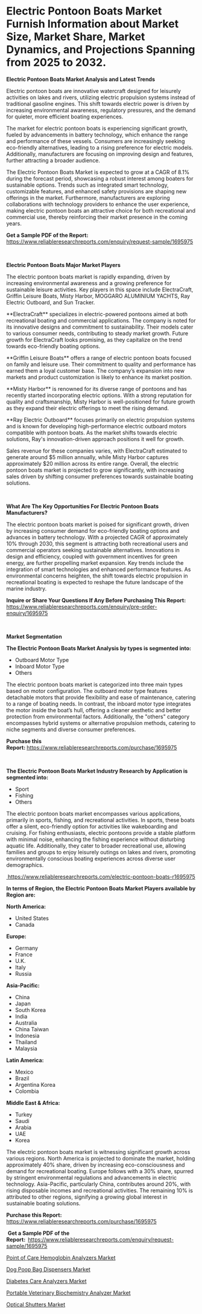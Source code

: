 <p><h1>Electric Pontoon Boats Market Furnish Information about Market Size, Market Share, Market Dynamics, and Projections Spanning from 2025 to 2032.</h1></p><p><strong>Electric Pontoon Boats Market Analysis and Latest Trends</strong></p>
<p><p>Electric pontoon boats are innovative watercraft designed for leisurely activities on lakes and rivers, utilizing electric propulsion systems instead of traditional gasoline engines. This shift towards electric power is driven by increasing environmental awareness, regulatory pressures, and the demand for quieter, more efficient boating experiences. </p><p>The market for electric pontoon boats is experiencing significant growth, fueled by advancements in battery technology, which enhance the range and performance of these vessels. Consumers are increasingly seeking eco-friendly alternatives, leading to a rising preference for electric models. Additionally, manufacturers are focusing on improving design and features, further attracting a broader audience.</p><p>The Electric Pontoon Boats Market is expected to grow at a CAGR of 8.1% during the forecast period, showcasing a robust interest among boaters for sustainable options. Trends such as integrated smart technology, customizable features, and enhanced safety provisions are shaping new offerings in the market. Furthermore, manufacturers are exploring collaborations with technology providers to enhance the user experience, making electric pontoon boats an attractive choice for both recreational and commercial use, thereby reinforcing their market presence in the coming years.</p></p>
<p><strong>Get a Sample PDF of the Report:&nbsp;</strong> <a href="https://www.reliableresearchreports.com/enquiry/request-sample/1695975?utm_campaign=41&utm_medium=2&utm_source=Github&utm_content=ia&utm_term=27032025&utm_id=electric-pontoon-boats">https://www.reliableresearchreports.com/enquiry/request-sample/1695975</a></p>
<p>&nbsp;</p>
<p><strong>Electric Pontoon Boats Major Market Players</strong></p>
<p><p>The electric pontoon boats market is rapidly expanding, driven by increasing environmental awareness and a growing preference for sustainable leisure activities. Key players in this space include ElectraCraft, Griffin Leisure Boats, Misty Harbor, MOGGARO ALUMINIUM YACHTS, Ray Electric Outboard, and Sun Tracker.</p><p>**ElectraCraft** specializes in electric-powered pontoons aimed at both recreational boating and commercial applications. The company is noted for its innovative designs and commitment to sustainability. Their models cater to various consumer needs, contributing to steady market growth. Future growth for ElectraCraft looks promising, as they capitalize on the trend towards eco-friendly boating options.</p><p>**Griffin Leisure Boats** offers a range of electric pontoon boats focused on family and leisure use. Their commitment to quality and performance has earned them a loyal customer base. The company’s expansion into new markets and product customization is likely to enhance its market position.</p><p>**Misty Harbor** is renowned for its diverse range of pontoons and has recently started incorporating electric options. With a strong reputation for quality and craftsmanship, Misty Harbor is well-positioned for future growth as they expand their electric offerings to meet the rising demand.</p><p>**Ray Electric Outboard** focuses primarily on electric propulsion systems and is known for developing high-performance electric outboard motors compatible with pontoon boats. As the market shifts towards electric solutions, Ray's innovation-driven approach positions it well for growth.</p><p>Sales revenue for these companies varies, with ElectraCraft estimated to generate around $5 million annually, while Misty Harbor captures approximately $20 million across its entire range. Overall, the electric pontoon boats market is projected to grow significantly, with increasing sales driven by shifting consumer preferences towards sustainable boating solutions.</p></p>
<p>&nbsp;</p>
<p><strong>What Are The Key Opportunities For Electric Pontoon Boats Manufacturers?</strong></p>
<p><p>The electric pontoon boats market is poised for significant growth, driven by increasing consumer demand for eco-friendly boating options and advances in battery technology. With a projected CAGR of approximately 10% through 2030, this segment is attracting both recreational users and commercial operators seeking sustainable alternatives. Innovations in design and efficiency, coupled with government incentives for green energy, are further propelling market expansion. Key trends include the integration of smart technologies and enhanced performance features. As environmental concerns heighten, the shift towards electric propulsion in recreational boating is expected to reshape the future landscape of the marine industry.</p></p>
<p><strong>Inquire or Share Your Questions If Any Before Purchasing This Report:</strong> <a href="https://www.reliableresearchreports.com/enquiry/pre-order-enquiry/1695975?utm_campaign=41&utm_medium=2&utm_source=Github&utm_content=ia&utm_term=27032025&utm_id=electric-pontoon-boats">https://www.reliableresearchreports.com/enquiry/pre-order-enquiry/1695975</a></p>
<p>&nbsp;</p>
<p><strong>Market Segmentation</strong></p>
<p><strong>The Electric Pontoon Boats Market Analysis by types is segmented into:</strong></p>
<p><ul><li>Outboard Motor Type</li><li>Inboard Motor Type</li><li>Others</li></ul></p>
<p><p>The electric pontoon boats market is categorized into three main types based on motor configuration. The outboard motor type features detachable motors that provide flexibility and ease of maintenance, catering to a range of boating needs. In contrast, the inboard motor type integrates the motor inside the boat’s hull, offering a cleaner aesthetic and better protection from environmental factors. Additionally, the "others" category encompasses hybrid systems or alternative propulsion methods, catering to niche segments and diverse consumer preferences.</p></p>
<p><strong>Purchase this Report:&nbsp;</strong><a href="https://www.reliableresearchreports.com/purchase/1695975?utm_campaign=41&utm_medium=2&utm_source=Github&utm_content=ia&utm_term=27032025&utm_id=electric-pontoon-boats">https://www.reliableresearchreports.com/purchase/1695975</a></p>
<p>&nbsp;</p>
<p><strong>The Electric Pontoon Boats Market Industry Research by Application is segmented into:</strong></p>
<p><ul><li>Sport</li><li>Fishing</li><li>Others</li></ul></p>
<p><p>The electric pontoon boats market encompasses various applications, primarily in sports, fishing, and recreational activities. In sports, these boats offer a silent, eco-friendly option for activities like wakeboarding and cruising. For fishing enthusiasts, electric pontoons provide a stable platform with minimal noise, enhancing the fishing experience without disturbing aquatic life. Additionally, they cater to broader recreational use, allowing families and groups to enjoy leisurely outings on lakes and rivers, promoting environmentally conscious boating experiences across diverse user demographics.</p></p>
<p><a href="https://www.reliableresearchreports.com/electric-pontoon-boats-r1695975?utm_campaign=41&utm_medium=2&utm_source=Github&utm_content=ia&utm_term=27032025&utm_id=electric-pontoon-boats">&nbsp;https://www.reliableresearchreports.com/electric-pontoon-boats-r1695975</a></p>
<p><strong>In terms of Region, the Electric Pontoon Boats Market Players available by Region are:</strong></p>
<p>
    <p> <strong> North America: </strong>
        <ul>
            <li>United States</li>
            <li>Canada</li>
        </ul>
        </p> 
    <p> <strong> Europe: </strong>
        <ul>
            <li>Germany</li>
            <li>France</li>
            <li>U.K.</li>
            <li>Italy</li>
            <li>Russia</li>
        </ul>
        </p> 
    <p> <strong> Asia-Pacific: </strong>
        <ul>
            <li>China</li>
            <li>Japan</li>
            <li>South Korea</li>
            <li>India</li>
            <li>Australia</li>
            <li>China Taiwan</li>
            <li>Indonesia</li>
            <li>Thailand</li>
            <li>Malaysia</li>
        </ul>
        </p> 
    <p> <strong> Latin America: </strong>
        <ul>
            <li>Mexico</li>
            <li>Brazil</li>
            <li>Argentina Korea</li>
            <li>Colombia</li>
        </ul>
        </p> 
    <p> <strong> Middle East & Africa: </strong>
        <ul>
            <li>Turkey</li>
            <li>Saudi</li>
            <li>Arabia</li>
            <li>UAE</li>
            <li>Korea</li>
        </ul>
    </p>
    </p>
<p><p>The electric pontoon boats market is witnessing significant growth across various regions. North America is projected to dominate the market, holding approximately 40% share, driven by increasing eco-consciousness and demand for recreational boating. Europe follows with a 30% share, spurred by stringent environmental regulations and advancements in electric technology. Asia-Pacific, particularly China, contributes around 20%, with rising disposable incomes and recreational activities. The remaining 10% is attributed to other regions, signifying a growing global interest in sustainable boating solutions.</p></p>
<p><strong>Purchase this Report: </strong><a href="https://www.reliableresearchreports.com/purchase/1695975?utm_campaign=41&utm_medium=2&utm_source=Github&utm_content=ia&utm_term=27032025&utm_id=electric-pontoon-boats">https://www.reliableresearchreports.com/purchase/1695975</a></p>
<p>&nbsp;<strong>Get a Sample PDF of the Report:&nbsp;&nbsp;</strong><a href="https://www.reliableresearchreports.com/enquiry/request-sample/1695975?utm_campaign=41&utm_medium=2&utm_source=Github&utm_content=ia&utm_term=27032025&utm_id=electric-pontoon-boats">https://www.reliableresearchreports.com/enquiry/request-sample/1695975</a></p>
<p><strong></strong></p>
<p><p><a href="https://github.com/estaykaleslo/Market-Research-Report-List-1/blob/main/point-of-care-hemoglobin-analyzers-market.md?utm_campaign=41&utm_medium=2&utm_source=Github&utm_content=ia&utm_term=27032025&utm_id=electric-pontoon-boats">Point of Care Hemoglobin Analyzers Market</a></p><p><a href="https://github.com/nicoletavirag/Market-Research-Report-List-5/blob/main/dog-poop-bag-dispensers-market.md?utm_campaign=41&utm_medium=2&utm_source=Github&utm_content=ia&utm_term=27032025&utm_id=electric-pontoon-boats">Dog Poop Bag Dispensers Market</a></p><p><a href="https://github.com/abararybar2x/Market-Research-Report-List-1/blob/main/diabetes-care-analyzers-market.md?utm_campaign=41&utm_medium=2&utm_source=Github&utm_content=ia&utm_term=27032025&utm_id=electric-pontoon-boats">Diabetes Care Analyzers Market</a></p><p><a href="https://github.com/shamprenadw7/Market-Research-Report-List-1/blob/main/portable-veterinary-biochemistry-analyzer-market.md?utm_campaign=41&utm_medium=2&utm_source=Github&utm_content=ia&utm_term=27032025&utm_id=electric-pontoon-boats">Portable Veterinary Biochemistry Analyzer Market</a></p><p><a href="https://github.com/tovehiaktivi/Market-Research-Report-List-1/blob/main/optical-shutters-market.md?utm_campaign=41&utm_medium=2&utm_source=Github&utm_content=ia&utm_term=27032025&utm_id=electric-pontoon-boats">Optical Shutters Market</a></p></p>